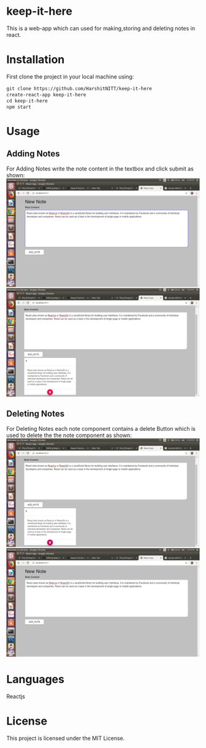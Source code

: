 # keep-it-here
This is a web-app which can used for making,storing and deleting notes in react.

# Installation
First clone the project in your local machine using:
~~~
git clone https://github.com/HarshitNITT/keep-it-here
create-react-app keep-it-here
cd keep-it-here
npm start
~~~

# Usage
## Adding Notes
For Adding Notes write the note content in the textbox and click submit as shown:
<img src="https://github.com/HarshitNITT/keep-it-here/blob/master/demo_images/Add_Note.png" />
<img src="https://github.com/HarshitNITT/keep-it-here/blob/master/demo_images/Add_Note1.png" />
## Deleting Notes
For Deleting Notes each note component contains a delete Button which is used to delete the the note component as shown:
<img src="https://github.com/HarshitNITT/keep-it-here/blob/master/demo_images/Delete_Note.png" />
<img src="https://github.com/HarshitNITT/keep-it-here/blob/master/demo_images/Delete_Note1.png" />
# Languages
Reactjs
# License
This project is licensed under the MIT License.
